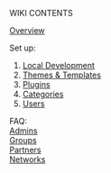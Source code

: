 WIKI CONTENTS

[Overview](/NYCPrepared/multisite/wiki/)  

Set up:  
1. [Local Development](/NYCPrepared/multisite/wiki/Local-Development)  
2. [Themes & Templates](/NYCPrepared/multisite/wiki/Templates)  
3. [Plugins](/NYCPrepared/multisite/wiki/Plugins)  
4. [Categories](/NYCPrepared/multisite/wiki/Categories)  
5. [Users](/NYCPrepared/multisite/wiki/Users)  

FAQ:  
[Admins](/NYCPrepared/multisite/wiki/Admins)  
[Groups](/NYCPrepared/multisite/wiki/Groups)  
[Partners](/NYCPrepared/multisite/wiki/Partners)  
[Networks](/NYCPrepared/multisite/wiki/Networks)  